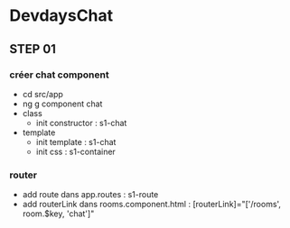 # DevdaysChat

## STEP 01

### créer chat component
- cd src/app
- ng g component chat
- class
    - init constructor : s1-chat
- template
    - init template : s1-chat
    - init css : s1-container

### router
- add route dans app.routes : s1-route
- add routerLink dans rooms.component.html : [routerLink]="['/rooms', room.$key, 'chat']"
